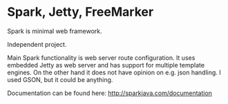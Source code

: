 # Spark, Jetty, FreeMarker

Spark is minimal web framework.

Independent project.

Main Spark functionality is web server route configuration.
It uses embedded Jetty as web server 
and has support for multiple template engines.
On the other hand it does not have opinion on e.g. json handling.
I used GSON, but it could be anything.

Documentation can be found here:
http://sparkjava.com/documentation
